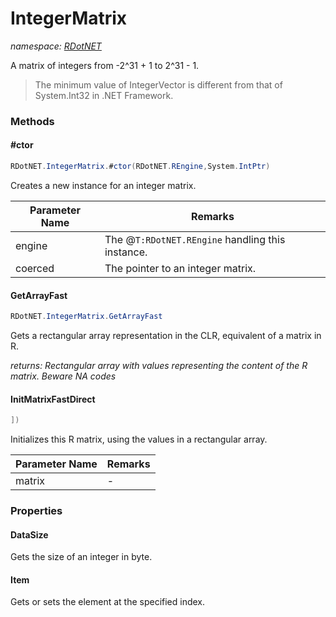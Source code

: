 ﻿# IntegerMatrix
_namespace: [RDotNET](./index.md)_

A matrix of integers from -2^31 + 1 to 2^31 - 1.

> 
>  The minimum value of IntegerVector is different from that of System.Int32 in .NET Framework.
>  


### Methods

#### #ctor
```csharp
RDotNET.IntegerMatrix.#ctor(RDotNET.REngine,System.IntPtr)
```
Creates a new instance for an integer matrix.

|Parameter Name|Remarks|
|--------------|-------|
|engine|The @``T:RDotNET.REngine`` handling this instance.|
|coerced|The pointer to an integer matrix.|


#### GetArrayFast
```csharp
RDotNET.IntegerMatrix.GetArrayFast
```
Gets a rectangular array representation in the CLR, equivalent of a matrix in R.

_returns: Rectangular array with values representing the content of the R matrix. Beware NA codes_

#### InitMatrixFastDirect
```csharp
])
```
Initializes this R matrix, using the values in a rectangular array.

|Parameter Name|Remarks|
|--------------|-------|
|matrix|-|



### Properties

#### DataSize
Gets the size of an integer in byte.
#### Item
Gets or sets the element at the specified index.
